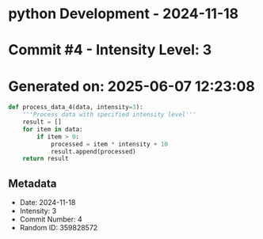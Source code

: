 ﻿# python Development - 2024-11-18
# Commit #4 - Intensity Level: 3
# Generated on: 2025-06-07 12:23:08
```python
def process_data_4(data, intensity=3):
    '''Process data with specified intensity level'''
    result = []
    for item in data:
        if item > 0:
            processed = item * intensity + 10
            result.append(processed)
    return result
```
## Metadata
- Date: 2024-11-18
- Intensity: 3
- Commit Number: 4
- Random ID: 359828572
